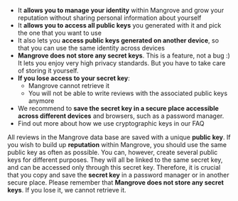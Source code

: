 * It **allows you to manage your identity** within Mangrove and grow your reputation without sharing personal information about yourself
* It **allows you to access all public keys** you generated with it and pick the one that you want to use
* It also lets you **access public keys generated on another device**, so that you can use the same identity across devices
* **Mangrove does not store any secret keys**. This is a feature, not a bug :) It lets you enjoy very high privacy standards. But you have to take care of storing it yourself. 
* **If you lose access to your secret key**:
    * Mangrove cannot retrieve it
    * You will not be able to write reviews with the associated public keys anymore
* We recommend to **save the secret key in a secure place accessible across different devices** and browsers, such as a password manager.
* Find out more about how we use cryptographic keys in our FAQ



All reviews in the Mangrove data base are saved with a unique **public key**. If you wish to build up **reputation** within Mangrove, you should use the same public key as often as possible. You can, however, create several public keys for different purposes. They will all be linked to the same secret key, and can be accessed only through this secret key. Therefore, it is crucial that you copy and save the **secret key** in a password manager or in another secure place. Please remember that **Mangrove does not store any secret keys**. If you lose it, we cannot retrieve it.
